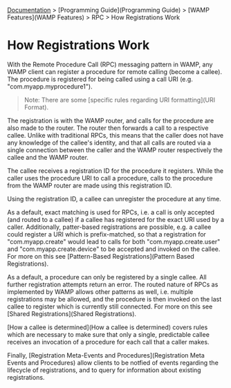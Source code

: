 [Documentation](.) > [Programming Guide](Programming Guide) > [WAMP Features](WAMP Features) > RPC > How Registrations Work

# How Registrations Work

With the Remote Procedure Call (RPC) messaging pattern in WAMP, any WAMP client can register a procedure for remote calling (become a callee). The procedure is registered for being called using a call URI (e.g. "com.myapp.myprocedure1").

> Note: There are some [specific rules regarding URI formatting](URI Format).

The registration is with the WAMP router, and calls for the procedure are also made to the router. The router then forwards a call to a respective callee. Unlike with traditional RPCs, this means that the caller does not have any knowledge of the callee's identity, and that all calls are routed via a single connection between the caller and the WAMP router respectively the callee and the WAMP router. 

The callee receives a registration ID for the procedure it registers. While the caller uses the procedure URI to call a procedure, calls to the procedure from the WAMP router are made using this registration ID.

Using the registration ID, a callee can unregister the procedure at any time. 

As a default, exact matching is used for RPCs, i.e. a call is only accepted (and routed to a callee) if a callee has registered for the exact URI used by a caller. Additionally, patter-based registrations are possible, e.g. a callee could register a URI which is prefix-matched, so that a registration for "com.myapp.create" would lead to calls for both "com.myapp.create.user" and  "com.myapp.create.device" to be accepted and invoked on the callee. For more on this see [Pattern-Based Registrations](Pattern Based Registrations).

As a default, a procedure can only be registered by a single callee. All further registration attempts return an error. The routed nature of RPCs as implemented by WAMP allows other patterns as well, i.e. multiple registrations may be allowed, and the procedure is then invoked  on the last callee to register which is currently still connected. For more on this see [Shared Registrations](Shared Registrations).

[How a callee is determined](How a callee is determined) covers rules which are necessary to make sure that only a single, predictable callee receives an invocation of a procedure for each call that a caller makes.

Finally, [Registration Meta-Events and Procedures](Registration Meta Events and Procedures) allow clients to be notfied of events regarding the lifecycle of registrations, and to query for information about existing registrations.